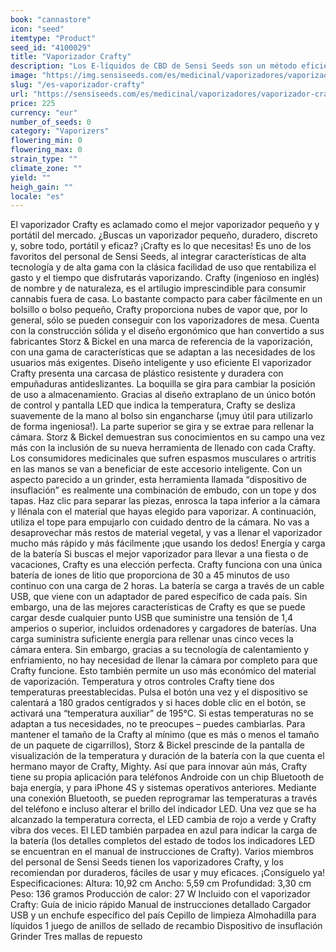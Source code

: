 ```yaml
---
book: "cannastore"
icon: "seed"
itemtype: "Product"
seed_id: "4100029"
title: "Vaporizador Crafty"
description: "Los E-líquidos de CBD de Sensi Seeds son un método eficiente de consumo de cannabinoides, más saludable que fumar pero igual de satisfactorio ¡ Consíguelo!"
image: "https://img.sensiseeds.com/es/medicinal/vaporizadores/vaporizador-crafty-image.png"
slug: "/es-vaporizador-crafty"
url: "https://sensiseeds.com/es/medicinal/vaporizadores/vaporizador-crafty?a_aid=cannastore"
price: 225
currency: "eur"
number_of_seeds: 0
category: "Vaporizers"
flowering_min: 0
flowering_max: 0
strain_type: ""
climate_zone: ""
yield: ""
heigh_gain: ""
locale: "es"
---
```

El vaporizador Crafty es aclamado como el mejor vaporizador pequeño y y portátil del mercado. ¿Buscas un vaporizador pequeño, duradero, discreto y, sobre todo, portátil y eficaz? ¡Crafty es lo que necesitas! Es uno de los favoritos del personal de Sensi Seeds, al integrar características de alta tecnología y de alta gama con la clásica facilidad de uso que rentabiliza el gasto y el tiempo que disfrutarás vaporizando. Crafty (ingenioso en inglés) de nombre y de naturaleza, es el artilugio imprescindible para consumir cannabis fuera de casa. Lo bastante compacto para caber fácilmente en un bolsillo o bolso pequeño, Crafty proporciona nubes de vapor que, por lo general, sólo se pueden conseguir con los vaporizadores de mesa. Cuenta con la construcción sólida y el diseño ergonómico que han convertido a sus fabricantes Storz & Bickel en una marca de referencia de la vaporización, con una gama de características que se adaptan a las necesidades de los usuarios más exigentes. Diseño inteligente y uso eficiente El vaporizador Crafty presenta una carcasa de plástico resistente y duradera con empuñaduras antideslizantes. La boquilla se gira para cambiar la posición de uso a almacenamiento. Gracias al diseño extraplano de un único botón de control y pantalla LED que indica la temperatura, Crafty se desliza suavemente de la mano al bolso sin engancharse (¡muy útil para utilizarlo de forma ingeniosa!). La parte superior se gira y se extrae para rellenar la cámara. Storz & Bickel demuestran sus conocimientos en su campo una vez más con la inclusión de su nueva herramienta de llenado con cada Crafty. Los consumidores medicinales que sufren espasmos musculares o artritis en las manos se van a beneficiar de este accesorio inteligente. Con un aspecto parecido a un grinder, esta herramienta llamada “dispositivo de insuflación” es realmente una combinación de embudo, con un tope y dos tapas. Haz clic para separar las piezas, enrosca la tapa inferior a la cámara y llénala con el material que hayas elegido para vaporizar. A continuación, utiliza el tope para empujarlo con cuidado dentro de la cámara. No vas a desaprovechar más restos de material vegetal, y vas a llenar el vaporizador mucho más rápido y más fácilmente ¡que usando los dedos! Energía y carga de la batería Si buscas el mejor vaporizador para llevar a una fiesta o de vacaciones, Crafty es una elección perfecta. Crafty funciona con una única batería de iones de litio que proporciona de 30 a 45 minutos de uso continuo con una carga de 2 horas. La batería se carga a través de un cable USB, que viene con un adaptador de pared específico de cada país. Sin embargo, una de las mejores características de Crafty es que se puede cargar desde cualquier punto USB que suministre una tensión de 1,4 amperios o superior, incluidos ordenadores y cargadores de baterías. Una carga suministra suficiente energía para rellenar unas cinco veces la cámara entera. Sin embargo, gracias a su tecnología de calentamiento y enfriamiento, no hay necesidad de llenar la cámara por completo para que Crafty funcione. Esto también permite un uso más económico del material de vaporización. Temperatura y otros controles Crafty tiene dos temperaturas preestablecidas. Pulsa el botón una vez y el dispositivo se calentará a 180 grados centígrados y si haces doble clic en el botón, se activará una “temperatura auxiliar” de 195°C. Si estas temperaturas no se adaptan a tus necesidades, no te preocupes – puedes cambiarlas. Para mantener el tamaño de la Crafty al mínimo (que es más o menos el tamaño de un paquete de cigarrillos), Storz & Bickel prescinde de la pantalla de visualización de la temperatura y duración de la batería con la que cuenta el hermano mayor de Crafty, Mighty. Así que para innovar aún más, Crafty tiene su propia aplicación para teléfonos Androide con un chip Bluetooth de baja energía, y para iPhone 4S y sistemas operativos anteriores. Mediante una conexión Bluetooth, se pueden reprogramar las temperaturas a través del teléfono e incluso alterar el brillo del indicador LED. Una vez que se ha alcanzado la temperatura correcta, el LED cambia de rojo a verde y Crafty vibra dos veces. El LED también parpadea en azul para indicar la carga de la batería (los detalles completos del estado de todos los indicadores LED se encuentran en el manual de instrucciones de Crafty). Varios miembros del personal de Sensi Seeds tienen los vaporizadores Crafty, y los recomiendan por duraderos, fáciles de usar y muy eficaces. ¡Consíguelo ya! Especificaciones: Altura: 10,92 cm Ancho: 5,59 cm Profundidad: 3,30 cm
Peso: 136 gramos
Producción de calor: 27 W Incluido con el vaporizador Crafty: Guía de inicio rápido
Manual de instrucciones detallado
Cargador USB y un enchufe específico del país
Cepillo de limpieza
Almohadilla para líquidos
1 juego de anillos de sellado de recambio
Dispositivo de insuflación Grinder Tres mallas de repuesto
